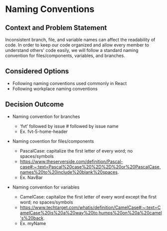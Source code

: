 # Naming Conventions

## Context and Problem Statement

Inconsistent branch, file, and variable names can affect the readability of code. In order to keep our code organized and allow every member to understand others' code easily, we will follow a standard naming convention for files/components, variables, and branches.

## Considered Options

* Following naming conventions used commonly in React
* Following workplace naming conventions

## Decision Outcome

- Naming convention for branches
  - ‘fvt’ followed by issue # followed by issue name
  - Ex. fvt-5-home-header

- Naming covention for files/components
  - PascalCase: capitalize the first letter of every word; no spaces/symbols
  - https://www.theserverside.com/definition/Pascal-case#:~:text=Pascal%20case%20%2D%2D%20or%20PascalCase,names%20to%20include%20blank%20spaces.
  - Ex. NavBar

- Naming convention for variables
  - CamelCase: capitalize the first letter of every word except the first word; no spaces/symbols
  - https://www.techtarget.com/whatis/definition/CamelCase#:~:text=CamelCase%20is%20a%20way%20to,humps%20on%20a%20camel's%20back.
  - Ex. myName
